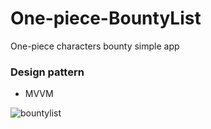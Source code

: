 # One-piece-BountyList
One-piece characters bounty simple app



### Design pattern

- MVVM 

![bountylist](https://user-images.githubusercontent.com/44525561/88791550-e09ed900-d1d4-11ea-908f-ce7f289978c5.gif)
